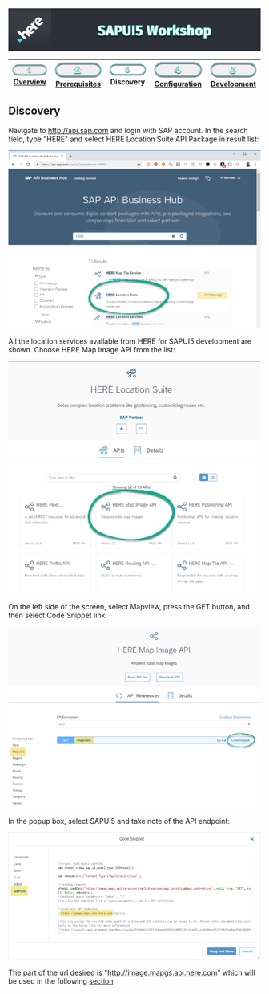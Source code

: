 <img src="/images/workshop_sapui5.jpg" width="890" />

| [![Overview](/images/01_off.png)<br>Overview](./README.md) | [![Prerequisites](/images/02_off.png)<br>Prerequisites](.02.md) | ![Discovery](/images/03.png)<br>Discovery | [![Configuration](/images/04_off.png)<br>Configuration](./04.md) | [![Development](/images/05_off.png)<br>Development](./05.md)
| :---: | :---: | :---: | :---: | :---: |

## Discovery

Navigate to http://api.sap.com and login with SAP account. In the search field, type "HERE" and select HERE Location Suite API Package in result list:

![sap api here location suite](/images/sap_api_here.jpg)

All the location services available from HERE for SAPUI5 development are shown. Choose HERE Map Image API from the list:

![sap here location suite apis](/images/sap_here_suite.jpg)

On the left side of the screen, select Mapview, press the GET button, and then select Code Snippet link:

![sap here location map image api](/images/sap_suite_mapview.jpg)

In the popup box, select SAPUI5 and take note of the API endpoint:

![sap here location mapview snippet](/images/sap_mapview_snippet.jpg)

The part of the url desired is "http://image.mapgs.api.here.com" which will be used in the following [section](./04.md)
